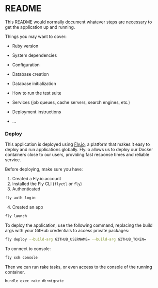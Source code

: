 # README

This README would normally document whatever steps are necessary to get the
application up and running.

Things you may want to cover:

* Ruby version

* System dependencies

* Configuration

* Database creation

* Database initialization

* How to run the test suite

* Services (job queues, cache servers, search engines, etc.)

* Deployment instructions

* ...


### Deploy

This application is deployed using [Fly.io](https://fly.io), a platform that makes it easy to deploy and run applications globally. Fly.io allows us to deploy our Docker containers close to our users, providing fast response times and reliable service.

Before deploying, make sure you have:
1. Created a Fly.io account
2. Installed the Fly CLI (`flyctl` or `fly`)
3. Authenticated
  ```bash
  fly auth login
  ```
4. Created an app
  ```bash
  fly launch
  ```

To deploy the application, use the following command, replacing the build args with your GitHub credentials to access private packages:

```bash
fly deploy --build-arg GITHUB_USERNAME= --build-arg GITHUB_TOKEN=
```

To connect to console:

```bash
fly ssh console
```

Then we can run rake tasks, or even access to the console of the running container.

```bash
bundle exec rake db:migrate
```
